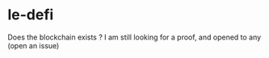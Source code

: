 # le-defi
Does the blockchain exists ? I am still looking for a proof, and opened to any (open an issue)
